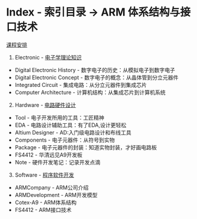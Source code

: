 # Index - 索引目录 -> ARM 体系结构与接口技术

[课程安排](CourseArrangement.md)

1. Electronic - [电子学理论知识](Electronics/Index.md)
* Digital Electronic History - 数字电子的历史：从模拟电子到数字电子
* Digital Electronic Concept - 数字电子的概念：从晶体管到分立元器件
* Integrated Circuit - 集成电路：从分立元器件到集成芯片
* Computer Architecture - 计算机结构：从集成芯片到计算机系统

2. Hardware - [电路硬件设计](Hardware/Index.md)
* Tool - 电子开发所用的工具：工匠精神
* EDA - 电路设计辅助工具：有了EDA,设计更轻松
* Altium Designer - AD:入门级电路设计和布线工具
* Components - 电子元器件：从符号到实物
* Package - 电子元器件的封装：知道实物封装，才好画电路板
* FS4412 - 华清远见A9开发板
* Note - 硬件开发笔记：记录开发点滴

3. Software - [程序软件开发](Software/Index.md)
* ARMCompany - ARM公司介绍
* ARMDevelopment - ARM开发模型
* Cotex-A9 - ARM体系结构
* FS4412 - ARM接口技术